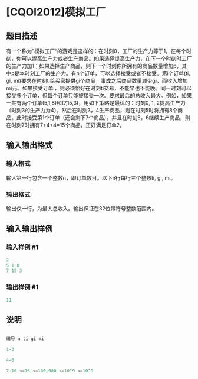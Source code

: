 # [CQOI2012]模拟工厂

## 题目描述

有一个称为”模拟工厂“的游戏是这样的：在时刻0，工厂的生产力等于1。在每个时刻，你可以提高生产力或者生产商品。如果选择提高生产力，在下一个时刻时工厂的生产力加1；如果选择生产商品，则下一个时刻你所拥有的商品数量增加p，其中p是本时刻工厂的生产力。有n个订单，可以选择接受或者不接受。第i个订单(ti, gi, mi)要求在时刻ti给买家提供gi个商品，事成之后商品数量减少gi，而收入增加mi元。如果接受订单i，则必须恰好在时刻ti交易，不能早也不能晚。同一时刻可以接受多个订单，但每个订单只能被接受一次。要求最后的总收入最大。例如，如果一共有两个订单(5,1,8)和(7,15,3)，用如下策略是最优的：时刻0, 1, 2提高生产力（时刻3的生产力为4），然后在时刻3，4生产商品，则在时刻5时将拥有8个商品。此时接受第1个订单（还会剩下7个商品），并且在时刻5，6继续生产商品，则在时刻7时拥有7+4+4=15个商品，正好满足订单2。

## 输入输出格式

### 输入格式

输入第一行包含一个整数n，即订单数目。以下n行每行三个整数ti, gi, mi。

### 输出格式

输出仅一行，为最大总收入。输出保证在32位带符号整数范围内。

## 输入输出样例

### 输入样例 #1

```cpp
2
5 1 8
7 15 3
```


### 输出样例 #1

```cpp
11
```


## 说明

```cpp

编号 n ti gi mi

1-3 

4-6 

7-10 <=15 <=100,000 <=10^9 <=10^9

```

